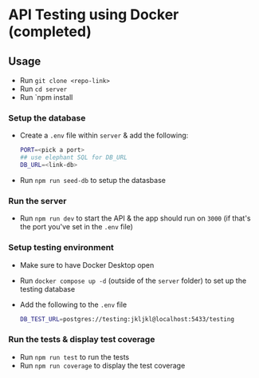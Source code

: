 # API Testing using Docker (completed)

## Usage

- Run `git clone <repo-link>`
- Run `cd server`
- Run `npm install

### Setup the database

- Create a `.env` file within `server` & add the following:
  
    ```sh
    PORT=<pick a port>
    ## use elephant SQL for DB_URL
    DB_URL=<link-db>
    ```
    
- Run `npm run seed-db` to setup the datasbase

### Run the server

- Run `npm run dev` to start the API & the app should run on `3000` (if that's the port you've set in the `.env` file)

### Setup testing environment

- Make sure to have Docker Desktop open
- Run `docker compose up -d` (outside of the `server` folder) to set up the testing database
- Add the following to the `.env` file

  ```sh
  DB_TEST_URL=postgres://testing:jkljkl@localhost:5433/testing
  ```

### Run the tests & display test coverage

- Run `npm run test` to run the tests
- Run `npm run coverage` to display the test coverage
